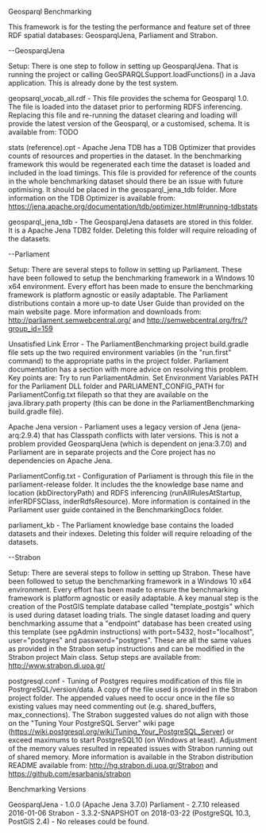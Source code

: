 Geosparql Benchmarking

This framework is for the testing the performance and feature set of three RDF spatial databases: GeosparqlJena, Parliament and Strabon.

--GeosparqlJena

Setup: There is one step to follow in setting up GeosparqlJena. That is running the project or calling GeoSPARQLSupport.loadFunctions() in a Java application. This is already done by the test system.

geopsarql_vocab_all.rdf - This file provides the schema for Geosparql 1.0. The file is loaded into the dataset prior to performing RDFS inferencing. Replacing this file and re-running the dataset clearing and loading will provide the latest version of the Geosparql, or a customised, schema. It is available from: TODO

stats (reference).opt - Apache Jena TDB has a TDB Optimizer that provides counts of resources and properties in the dataset. In the benchmarking framework this would be regenerated each time the dataset is loaded and included in the load timings. This file is provided for reference of the counts in the whole benchmarking dataset should there be an issue with future optimising. It should be placed in the geosparql_jena_tdb folder. More information on the TDB Optimizer is available from: https://jena.apache.org/documentation/tdb/optimizer.html#running-tdbstats

geosparql_jena_tdb - The GeosparqlJena datasets are stored in this folder. It is a Apache Jena TDB2 folder. Deleting this folder will require reloading of the datasets.

--Parliament

Setup: There are several steps to follow in setting up Parliament. These have been followed to setup the benchmarking framework in a Windows 10 x64 environment. Every effort has been made to ensure the benchmarking framework is platform agnostic or easily adaptable. The Parliament distributions contain a more up-to date User Guide than provided on the main website page. More information and downloads from: http://parliament.semwebcentral.org/ and http://semwebcentral.org/frs/?group_id=159

Unsatisfied Link Error - The ParliamentBenchmarking project build.gradle file sets up the two required environment variables (in the "run.first" command) to the appropriate paths in the project folder. Parliament documentation has a section with more advice on resolving this problem. Key points are: Try to run ParliamentAdmin. Set Environment Variables PATH for the Parliament DLL folder and PARLIAMENT_CONFIG_PATH for ParliamentConfig.txt filepath so that they are available on the java.library.path property (this can be done in the ParliamentBenchmarking build.gradle file).

Apache Jena version - Parliament uses a legacy version of Jena (jena-arq:2.9.4) that has Classpath conflicts with later versions. This is not a problem provided GeosparqlJena (which is dependent on jena:3.7.0) and Parliament are in separate projects and the Core project has no dependencies on Apache Jena.

ParliamentConfig.txt - Configuration of Parliament is through this file in the parliament-release folder. It includes the the knowledge base name and location (kbDirectoryPath) and RDFS inferencing (runAllRulesAtStartup, inferRDFSClass, inderRdfsResource). More information is contained in the Parliament user guide contained in the BenchmarkingDocs folder.

parliament_kb - The Parliament knowledge base contains the loaded datasets and their indexes. Deleting this folder will require reloading of the datasets.

--Strabon

Setup: There are several steps to follow in setting up Strabon. These have been followed to setup the benchmarking framework in a Windows 10 x64 environment. Every effort has been made to ensure the benchmarking framework is platform agnostic or easily adaptable. A key manual step is the creation of the PostGIS template database called "template_postgis" which is used during dataset loading trials. The single dataset loading and query benchmarking assume that a "endpoint" database has been created using this template (see pgAdmin instructions) with port=5432, host="localhost", user="postgres" and password="postgres". These are all the same values as provided in the Strabon setup instructions and can be modified in the Strabon project Main class. Setup steps are available from: http://www.strabon.di.uoa.gr/

postgresql.conf - Tuning of Postgres requires modification of this file in PostrgreSQL/version/data. A copy of the file used is provided in the Strabon project folder. The appended values need to occur once in the file so existing values may need commenting out (e.g. shared_buffers, max_connections). The Strabon suggested values do not align with those on the "Tuning Your PostgreSQL Server" wiki page (https://wiki.postgresql.org/wiki/Tuning_Your_PostgreSQL_Server) or exceed maximums to start PostgreSQL10 (on Windows at least). Adjustment of the memory values resulted in repeated issues with Strabon running out of shared memory. More information is available in the Strabon distribution README available from: http://hg.strabon.di.uoa.gr/Strabon and https://github.com/esarbanis/strabon


Benchmarking Versions

GeosparqlJena - 1.0.0 (Apache Jena 3.7.0)
Parliament - 2.7.10 released 2016-01-06
Strabon - 3.3.2-SNAPSHOT on 2018-03-22 (PostgreSQL 10.3, PostGIS 2.4) - No releases could be found.